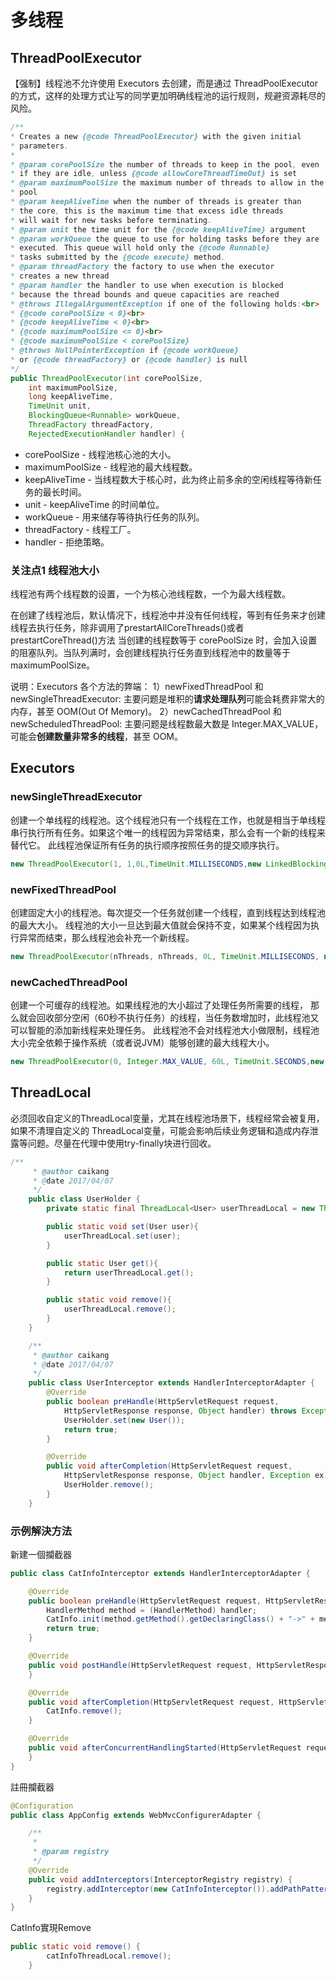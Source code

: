# 多线程

## ThreadPoolExecutor

【强制】线程池不允许使用 Executors 去创建，而是通过 ThreadPoolExecutor 的方式，这样的处理方式让写的同学更加明确线程池的运行规则，规避资源耗尽的风险。

```java
/**
* Creates a new {@code ThreadPoolExecutor} with the given initial
* parameters.
*
* @param corePoolSize the number of threads to keep in the pool, even
* if they are idle, unless {@code allowCoreThreadTimeOut} is set
* @param maximumPoolSize the maximum number of threads to allow in the
* pool
* @param keepAliveTime when the number of threads is greater than
* the core, this is the maximum time that excess idle threads
* will wait for new tasks before terminating.
* @param unit the time unit for the {@code keepAliveTime} argument
* @param workQueue the queue to use for holding tasks before they are
* executed. This queue will hold only the {@code Runnable}
* tasks submitted by the {@code execute} method.
* @param threadFactory the factory to use when the executor
* creates a new thread
* @param handler the handler to use when execution is blocked
* because the thread bounds and queue capacities are reached
* @throws IllegalArgumentException if one of the following holds:<br>
* {@code corePoolSize < 0}<br>
* {@code keepAliveTime < 0}<br>
* {@code maximumPoolSize <= 0}<br>
* {@code maximumPoolSize < corePoolSize}
* @throws NullPointerException if {@code workQueue}
* or {@code threadFactory} or {@code handler} is null
*/
public ThreadPoolExecutor(int corePoolSize,
    int maximumPoolSize,
    long keepAliveTime,
    TimeUnit unit,
    BlockingQueue<Runnable> workQueue,
    ThreadFactory threadFactory,
    RejectedExecutionHandler handler) {
```

* corePoolSize - 线程池核心池的大小。
* maximumPoolSize - 线程池的最大线程数。
* keepAliveTime - 当线程数大于核心时，此为终止前多余的空闲线程等待新任务的最长时间。
* unit - keepAliveTime 的时间单位。
* workQueue - 用来储存等待执行任务的队列。
* threadFactory - 线程工厂。
* handler - 拒绝策略。

### 关注点1 线程池大小

线程池有两个线程数的设置，一个为核心池线程数，一个为最大线程数。

在创建了线程池后，默认情况下，线程池中并没有任何线程，等到有任务来才创建线程去执行任务，除非调用了prestartAllCoreThreads\(\)或者prestartCoreThread\(\)方法 当创建的线程数等于 corePoolSize 时，会加入设置的阻塞队列。当队列满时，会创建线程执行任务直到线程池中的数量等于maximumPoolSize。

说明：Executors 各个方法的弊端： 1）newFixedThreadPool 和 newSingleThreadExecutor: 主要问题是堆积的**请求处理队列**可能会耗费非常大的内存，甚至 OOM\(Out Of Memory\)。 2）newCachedThreadPool 和 newScheduledThreadPool: 主要问题是线程数最大数是 Integer.MAX\_VALUE，可能会**创建数量非常多的线程**，甚至 OOM。

## Executors

### newSingleThreadExecutor

创建一个单线程的线程池。这个线程池只有一个线程在工作，也就是相当于单线程串行执行所有任务。如果这个唯一的线程因为异常结束，那么会有一个新的线程来替代它。 此线程池保证所有任务的执行顺序按照任务的提交顺序执行。

```java
new ThreadPoolExecutor(1, 1,0L,TimeUnit.MILLISECONDS,new LinkedBlockingQueue<Runnable>())
```

### newFixedThreadPool

创建固定大小的线程池。每次提交一个任务就创建一个线程，直到线程达到线程池的最大大小。 线程池的大小一旦达到最大值就会保持不变，如果某个线程因为执行异常而结束，那么线程池会补充一个新线程。

```java
new ThreadPoolExecutor(nThreads, nThreads, 0L, TimeUnit.MILLISECONDS, new LinkedBlockingQueue<Runnable>());
```

### newCachedThreadPool

创建一个可缓存的线程池。如果线程池的大小超过了处理任务所需要的线程， 那么就会回收部分空闲（60秒不执行任务）的线程，当任务数增加时，此线程池又可以智能的添加新线程来处理任务。 此线程池不会对线程池大小做限制，线程池大小完全依赖于操作系统（或者说JVM）能够创建的最大线程大小。

```java
new ThreadPoolExecutor(0, Integer.MAX_VALUE, 60L, TimeUnit.SECONDS,new SynchronousQueue<Runnable>());
```

## ThreadLocal

必须回收自定义的ThreadLocal变量，尤其在线程池场景下，线程经常会被复用，如果不清理自定义的 ThreadLocal变量，可能会影响后续业务逻辑和造成内存泄露等问题。尽量在代理中使用try-finally块进行回收。

```java
/**
     * @author caikang
     * @date 2017/04/07
     */
    public class UserHolder {
        private static final ThreadLocal<User> userThreadLocal = new ThreadLocal<User>();

        public static void set(User user){
            userThreadLocal.set(user);
        }

        public static User get(){
            return userThreadLocal.get();
        }

        public static void remove(){
            userThreadLocal.remove();
        }
    }

    /**
     * @author caikang
     * @date 2017/04/07
     */
    public class UserInterceptor extends HandlerInterceptorAdapter {
        @Override
        public boolean preHandle(HttpServletRequest request,
            HttpServletResponse response, Object handler) throws Exception {
            UserHolder.set(new User());
            return true;
        }

        @Override
        public void afterCompletion(HttpServletRequest request,
            HttpServletResponse response, Object handler, Exception ex) throws Exception {
            UserHolder.remove();
        }
    }
```

### 示例解決方法

新建一個攔截器

```java
public class CatInfoInterceptor extends HandlerInterceptorAdapter {

    @Override
    public boolean preHandle(HttpServletRequest request, HttpServletResponse response, Object handler) throws Exception {
        HandlerMethod method = (HandlerMethod) handler;
        CatInfo.init(method.getMethod().getDeclaringClass() + "->" + method.getMethod().getName());
        return true;
    }

    @Override
    public void postHandle(HttpServletRequest request, HttpServletResponse response, Object handler, ModelAndView modelAndView) throws Exception {
    }

    @Override
    public void afterCompletion(HttpServletRequest request, HttpServletResponse response, Object handler, Exception ex) throws Exception {
        CatInfo.remove();
    }

    @Override
    public void afterConcurrentHandlingStarted(HttpServletRequest request, HttpServletResponse response, Object handler) throws Exception {
    }
}
```

註冊攔截器

```java
@Configuration
public class AppConfig extends WebMvcConfigurerAdapter {

    /**
     *
     * @param registry
     */
    @Override
    public void addInterceptors(InterceptorRegistry registry) {
        registry.addInterceptor(new CatInfoInterceptor()).addPathPatterns("/api/mpg/**");
    }
}
```

CatInfo實現Remove

```java
public static void remove() {
        catInfoThreadLocal.remove();
    }
```


